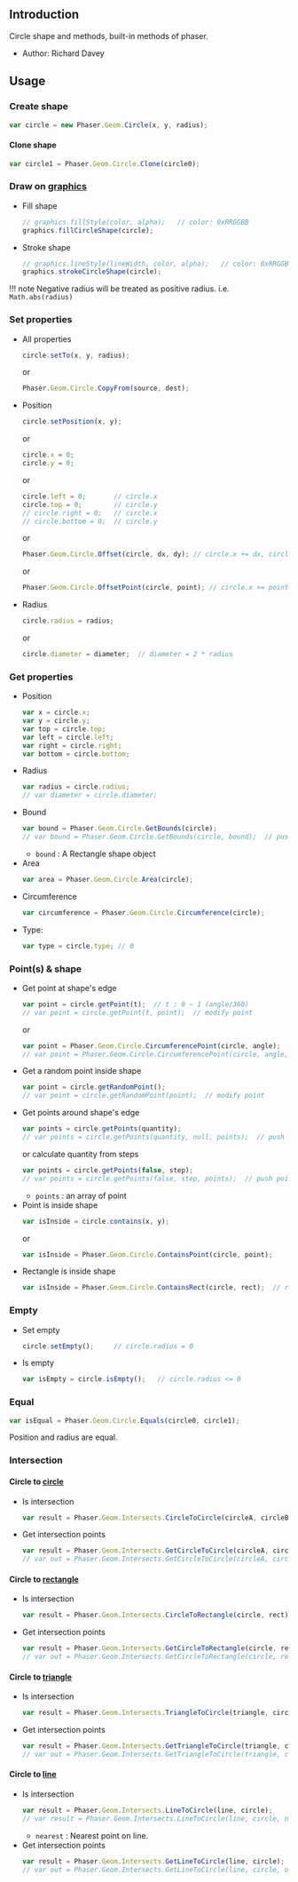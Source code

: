 ## Introduction

Circle shape and methods, built-in methods of phaser.

- Author: Richard Davey

## Usage

### Create shape

```javascript
var circle = new Phaser.Geom.Circle(x, y, radius);
```

#### Clone shape

```javascript
var circle1 = Phaser.Geom.Circle.Clone(circle0);
```

### Draw on [graphics](graphics.md)

- Fill shape
    ```javascript
    // graphics.fillStyle(color, alpha);   // color: 0xRRGGBB
    graphics.fillCircleShape(circle);
    ```
- Stroke shape
    ```javascript
    // graphics.lineStyle(lineWidth, color, alpha);   // color: 0xRRGGBB
    graphics.strokeCircleShape(circle);
    ```

!!! note
    Negative radius will be treated as positive radius. i.e. `Math.abs(radius)`

### Set properties

- All properties
    ```javascript
    circle.setTo(x, y, radius);
    ```
    or
    ```javascript
    Phaser.Geom.Circle.CopyFrom(source, dest);
    ```
- Position
    ```javascript
    circle.setPosition(x, y);
    ```
    or
    ```javascript
    circle.x = 0;
    circle.y = 0;
    ```
    or
    ```javascript
    circle.left = 0;       // circle.x
    circle.top = 0;        // circle.y
    // circle.right = 0;   // circle.x
    // circle.bottom = 0;  // circle.y
    ```
    or
    ```javascript
    Phaser.Geom.Circle.Offset(circle, dx, dy); // circle.x += dx, circle.y += dy
    ```
    or
    ```javascript
    Phaser.Geom.Circle.OffsetPoint(circle, point); // circle.x += point.x, circle.y += point.y
    ```
- Radius
    ```javascript
    circle.radius = radius;
    ```
    or
    ```javascript
    circle.diameter = diameter;  // diameter = 2 * radius
    ```

### Get properties

- Position
    ```javascript
    var x = circle.x;
    var y = circle.y;
    var top = circle.top;
    var left = circle.left;
    var right = circle.right;
    var bottom = circle.bottom;
    ```
- Radius
    ```javascript
    var radius = circle.radius;
    // var diameter = circle.diameter;
    ```
- Bound
    ```javascript
    var bound = Phaser.Geom.Circle.GetBounds(circle);
    // var bound = Phaser.Geom.Circle.GetBounds(circle, bound);  // push bound
    ```
    - `bound` : A Rectangle shape object
- Area
    ```javascript
    var area = Phaser.Geom.Circle.Area(circle);
    ```
- Circumference
    ```javascript
    var circumference = Phaser.Geom.Circle.Circumference(circle);
    ```
- Type:
    ```javascript
    var type = circle.type; // 0
    ```

### Point(s) & shape

- Get point at shape's edge
    ```javascript
    var point = circle.getPoint(t);  // t : 0 ~ 1 (angle/360)
    // var point = circle.getPoint(t, point);  // modify point
    ```
    or
    ```javascript
    var point = Phaser.Geom.Circle.CircumferencePoint(circle, angle);  // angle in degrees
    // var point = Phaser.Geom.Circle.CircumferencePoint(circle, angle, point);  // modify point
    ```
- Get a random point inside shape
    ```javascript
    var point = circle.getRandomPoint();
    // var point = circle.getRandomPoint(point);  // modify point
    ```
- Get points around shape's edge
    ```javascript
    var points = circle.getPoints(quantity);
    // var points = circle.getPoints(quantity, null, points);  // push points
    ```
    or calculate quantity from steps
    ```javascript
    var points = circle.getPoints(false, step);
    // var points = circle.getPoints(false, step, points);  // push points
    ```
    - `points` : an array of point
- Point is inside shape
    ```javascript
    var isInside = circle.contains(x, y);
    ```
    or
    ```javascript
    var isInside = Phaser.Geom.Circle.ContainsPoint(circle, point);
    ```
- Rectangle is inside shape
    ```javascript
    var isInside = Phaser.Geom.Circle.ContainsRect(circle, rect);  // rect : 4 points
    ```

### Empty

- Set empty
    ```javascript
    circle.setEmpty();     // circle.radius = 0
    ```
- Is empty
    ```javascript
    var isEmpty = circle.isEmpty();   // circle.radius <= 0
    ```

### Equal

```javascript
var isEqual = Phaser.Geom.Circle.Equals(circle0, circle1);
```

Position and radius are equal.

### Intersection

#### Circle to [circle](geom-circle.md)

- Is intersection
    ```javascript
    var result = Phaser.Geom.Intersects.CircleToCircle(circleA, circleB);
    ```
- Get intersection points
    ```javascript
    var result = Phaser.Geom.Intersects.GetCircleToCircle(circleA, circleB);
    // var out = Phaser.Geom.Intersects.GetCircleToCircle(circleA, circleB, out);
    ```

#### Circle to [rectangle](geom-rectangle.md)

- Is intersection
    ```javascript
    var result = Phaser.Geom.Intersects.CircleToRectangle(circle, rect);
    ```
- Get intersection points
    ```javascript
    var result = Phaser.Geom.Intersects.GetCircleToRectangle(circle, rect);
    // var out = Phaser.Geom.Intersects.GetCircleToRectangle(circle, rect, out);
    ```

#### Circle to [triangle](geom-triangle.md)

- Is intersection
    ```javascript
    var result = Phaser.Geom.Intersects.TriangleToCircle(triangle, circle);
    ```
- Get intersection points
    ```javascript
    var result = Phaser.Geom.Intersects.GetTriangleToCircle(triangle, circle);
    // var out = Phaser.Geom.Intersects.GetTriangleToCircle(triangle, circle, out);
    ```
    
#### Circle to [line](geom-line.md)

- Is intersection
    ```javascript
    var result = Phaser.Geom.Intersects.LineToCircle(line, circle);
    // var result = Phaser.Geom.Intersects.LineToCircle(line, circle, nearest);
    ```
    - `nearest` : Nearest point on line.
- Get intersection points
    ```javascript
    var result = Phaser.Geom.Intersects.GetLineToCircle(line, circle);
    // var out = Phaser.Geom.Intersects.GetLineToCircle(line, circle, out);
    ```